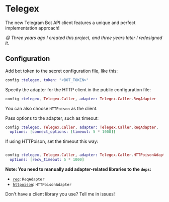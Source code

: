# Telegex

The new Telegram Bot API client features a unique and perfect implementation approach!

_😋 Three years ago I created this project, and three years later I redesigned it._

## Configuration

Add bot token to the secret configuration file, like this:

```elixir
config :telegex, token: "<BOT_TOKEN>"
```

Specify the adapter for the HTTP client in the public configuration file:

```elixir
config :telegex, Telegex.Caller, adapter: Telegex.Caller.ReqAdapter
```

You can also choose `HTTPoison` as the client.

Pass options to the adapter, such as timeout:

```elixir
config :telegex, Telegex.Caller, adapter: Telegex.Caller.ReqAdapter,
  options: [connect_options: [timeout: 5 * 1000]]
```

If using HTTPoison, set the timeout this way:

```elixir

config :telegex, Telegex.Caller, adapter: Telegex.Caller.HTTPoisonAdapter,
  options: [recv_timeout: 5 * 1000]
```

**Note: You need to manually add adapter-related libraries to the `deps`:**

- [`req`](https://hex.pm/packages/req): `ReqAdapter`
- [`httpoison`](https://hex.pm/packages/httpoison): `HTTPoisonAdapter`

Don't have a client library you use? Tell me in issues!
